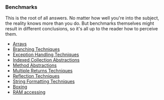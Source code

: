 ### Benchmarks

This is the root of all answers. No matter how well you're into the subject,
the reality knows more than you do. But benchmarks themselves might result in
different conclusions, so it's all up to the reader how to perceive them.

- [Arrays](./Arrays)
- [Branching Techniques](./BranchingTechniques)
- [Exception Handling Techniques](./ExceptionHandlingTechniques)
- [Indexed Collection Abstractions](./IndexedCollectionAbstractions)
- [Method Abstractions](./MethodAbstractions)
- [Multiple Returns Techniques](./MultipleReturnsTechniques)
- [Reflection Techniques](./ReflectionTechniques)
- [String Formatting Techniques](./StringFormattingTechniques)
- [Boxing](./Boxing)
- [RAM accessing](./RAMAccessing)